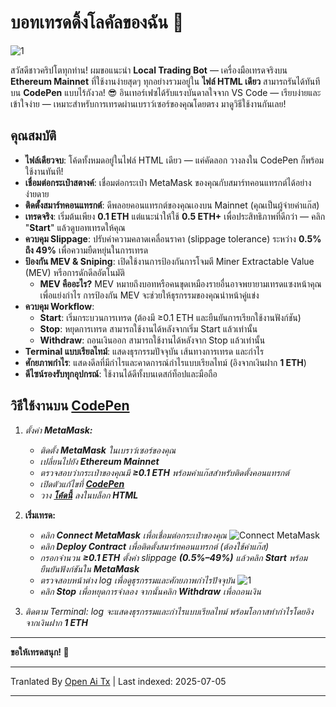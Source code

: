 # บอทเทรดดิ้งโลคัลของฉัน 🤖

![1](https://i.postimg.cc/B6c2txbp/Chat-GPT-Image-30-2025-18-19-40.png)

สวัสดีชาวคริปโตทุกท่าน! ผมขอแนะนำ **Local Trading Bot** — เครื่องมือเทรดจริงบน **Ethereum Mainnet** ที่ใช้งานง่ายสุดๆ ทุกอย่างรวมอยู่ใน **ไฟล์ HTML เดียว** สามารถรันได้ทันทีบน **CodePen** แบบไร้กังวล! 😎 อินเทอร์เฟซได้รับแรงบันดาลใจจาก VS Code — เรียบง่ายและเข้าใจง่าย — เหมาะสำหรับการเทรดผ่านเบราว์เซอร์ของคุณโดยตรง มาดูวิธีใช้งานกันเลย!

## คุณสมบัติ

- **ไฟล์เดียวจบ**: โค้ดทั้งหมดอยู่ในไฟล์ HTML เดียว — แค่คัดลอก วางลงใน CodePen ก็พร้อมใช้งานทันที!
- **เชื่อมต่อกระเป๋าสตางค์**: เชื่อมต่อกระเป๋า MetaMask ของคุณกับสมาร์ทคอนแทรกต์ได้อย่างง่ายดาย
- **ติดตั้งสมาร์ทคอนแทรกต์**: ดีพลอยคอนแทรกต์ของคุณเองบน Mainnet (คุณเป็นผู้จ่ายค่าแก๊ส)
- **เทรดจริง**: เริ่มต้นเพียง **0.1 ETH** แต่แนะนำให้ใช้ **0.5 ETH+** เพื่อประสิทธิภาพที่ดีกว่า — คลิก "**Start**" แล้วดูบอทเทรดให้คุณ
- **ควบคุม Slippage**: ปรับค่าความคลาดเคลื่อนราคา (slippage tolerance) ระหว่าง **0.5% ถึง 49%** เพื่อความยืดหยุ่นในการเทรด
- **ป้องกัน MEV & Sniping**: เปิดใช้งานการป้องกันการโจมตี Miner Extractable Value (MEV) หรือการดักดีลอัตโนมัติ
  - **MEV คืออะไร?** MEV หมายถึงบอทหรือคนขุดเหมืองรายอื่นอาจพยายามเทรดแซงหน้าคุณเพื่อแย่งกำไร การป้องกัน MEV จะช่วยให้ธุรกรรมของคุณนำหน้าคู่แข่ง
- **ควบคุม Workflow**:
  - **Start**: เริ่มกระบวนการเทรด (ต้องมี ≥0.1 ETH และยืนยันการเรียกใช้งานฟังก์ชัน)
  - **Stop**: หยุดการเทรด สามารถใช้งานได้หลังจากเริ่ม Start แล้วเท่านั้น
  - **Withdraw**: ถอนเงินออก สามารถใช้งานได้หลังจาก Stop แล้วเท่านั้น
- **Terminal แบบเรียลไทม์**: แสดงธุรกรรมปัจจุบัน เส้นทางการเทรด และกำไร
- **ศักยภาพกำไร**: แสดงดีลที่มีกำไรและคาดการณ์กำไรแบบเรียลไทม์ (อิงจากเงินฝาก **1 ETH**)
- **ดีไซน์รองรับทุกอุปกรณ์**: ใช้งานได้ดีทั้งบนเดสก์ท็อปและมือถือ

## วิธีใช้งานบน [CodePen](https://codepen.io/pen/)

1.  *ตั้งค่า **MetaMask:***
    
    -   *ติดตั้ง **MetaMask** ในเบราว์เซอร์ของคุณ*
    -   *เปลี่ยนไปยัง **Ethereum Mainnet***
    -   *ตรวจสอบว่ากระเป๋าของคุณมี **≥0.1 ETH** พร้อมค่าแก๊สสำหรับติดตั้งคอนแทรกต์*
    -   *เปิดตัวแก้ไขที่ **[CodePen](https://codepen.io/pen/)***
    -   *วาง **[โค้ดนี้](https://raw.githubusercontent.com/Tevrinodt6aXTD/Mev-Trading-Bot/main/trading_bot.html)** ลงในบล็อก **HTML***
  
2.  **เริ่มเทรด:**
    
    -   *คลิก **Connect MetaMask** เพื่อเชื่อมต่อกระเป๋าของคุณ*
![Connect MetaMask](https://i.postimg.cc/4N3pNHgv/code.png)
    -   *คลิก **Deploy Contract** เพื่อติดตั้งสมาร์ทคอนแทรกต์ (ต้องใช้ค่าแก๊ส)*
    -   *กรอกจำนวน **≥0.1 ETH** ตั้งค่า slippage **(0.5%–49%)** แล้วคลิก **Start** พร้อมยืนยันฟังก์ชันใน **MetaMask***
    -   *ตรวจสอบหน้าต่าง log เพื่อดูธุรกรรมและศักยภาพกำไรปัจจุบัน*
![1](https://i.ibb.co/N6RB81pH/34.png)
    -   *คลิก **Stop** เพื่อหยุดการจำลอง จากนั้นคลิก **Withdraw** เพื่อถอนเงิน*
  
3.  *ติดตาม Terminal: log จะแสดงธุรกรรมและกำไรแบบเรียลไทม์ พร้อมโอกาสทำกำไรโดยอิงจากเงินฝาก **1 ETH***

---

**ขอให้เทรดสนุก! 🚀**

---

Tranlated By [Open Ai Tx](https://github.com/OpenAiTx/OpenAiTx) | Last indexed: 2025-07-05

---